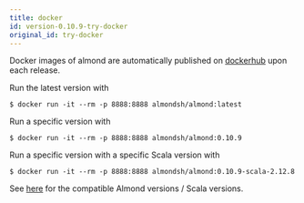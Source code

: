 ```yaml
---
title: docker
id: version-0.10.9-try-docker
original_id: try-docker
---
```


Docker images of almond are automatically published on
[dockerhub](https://hub.docker.com/r/almondsh/almond) upon each release.

Run the latest version with

```
$ docker run -it --rm -p 8888:8888 almondsh/almond:latest
```

Run a specific version with

```
$ docker run -it --rm -p 8888:8888 almondsh/almond:0.10.9
```

Run a specific version with a specific Scala version with

```
$ docker run -it --rm -p 8888:8888 almondsh/almond:0.10.9-scala-2.12.8
```

See [here](install-versions.md) for the compatible Almond versions / Scala
versions.
